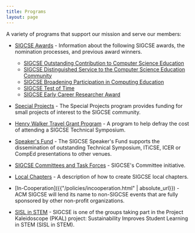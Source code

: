 ```yaml
---
title: Programs
layout: page
---
```


A variety of programs that support our mission and serve our members:

-   [SIGCSE Awards](awards/index.html) - Information about the following SIGCSE awards, the nomination processes, and previous award winners.
    - [SIGCSE Outstanding Contribution to Computer Science Education](awards/outstanding.html)
    - [SIGCSE Distinguished Service to the Computer Science Education Community](awards/lifetime.html)
    - [SIGCSE Broadening Participation in Computing Education](awards/broadening.html)
    - [SIGCSE Test of Time](awards/test-of-time.html)
    - [SIGCSE Early Career Researcher Award](awards/early-career.html)


-   [Special Projects](special/index.html) - The Special Projects program provides funding for small projects of interest to the SIGCSE community.
-   [Henry Walker Travel Grant Program](travel-grants/index.html) - A program to help defray the cost of attending a SIGCSE Technical Symposium.
-   [Speaker\'s Fund](speakers/index.html) - The SIGCSE Speaker\'s Fund supports the dissemination of outstanding Technical Symposium, ITiCSE, ICER or CompEd presentations to other venues.

-   [SIGCSE Committees and Task Forces](committees-task-forces/index.html) - SIGCSE\'s Committee initiative.
-   [Local Chapters](local-chapters/index.html) - A description of how to create SIGCSE local chapters.

-   [In-Cooperation]({{"/policies/incooperation.html" | absolute_url}}) - ACM SIGCSE will lend its name to non-SIGCSE events that are fully sponsored by other non-profit organizations.
-   [SISL in STEM](sisl.html) - SIGCSE is one of the groups
    taking part in the Project Kaleidoscope (PKAL) project:
    Sustainability Improves Student Learning in STEM (SISL in STEM).
